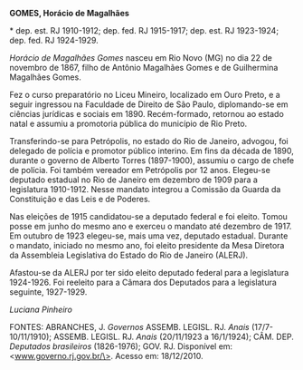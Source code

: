 **GOMES, Horácio de Magalhães**

\* dep. est. RJ 1910-1912; dep. fed. RJ 1915-1917; dep. est. RJ
1923-1924; dep. fed. RJ 1924-1929.

*Horácio de Magalhães Gomes* nasceu em Rio Novo (MG) no dia 22 de
novembro de 1867, filho de Antônio Magalhães Gomes e de Guilhermina
Magalhães Gomes.

Fez o curso preparatório no Liceu Mineiro, localizado em Ouro Preto, e a
seguir ingressou na Faculdade de Direito de São Paulo, diplomando-se em
ciências jurídicas e sociais em 1890. Recém-formado, retornou ao estado
natal e assumiu a promotoria pública do município de Rio Preto.

Transferindo-se para Petrópolis, no estado do Rio de Janeiro, advogou,
foi delegado de polícia e promotor público interino. Em fins da década
de 1890, durante o governo de Alberto Torres (1897-1900), assumiu o
cargo de chefe de polícia. Foi também vereador em Petrópolis por 12
anos. Elegeu-se deputado estadual no Rio de Janeiro em dezembro de 1909
para a legislatura 1910-1912. Nesse mandato integrou a Comissão da
Guarda da Constituição e das Leis e de Poderes.

Nas eleições de 1915 candidatou-se a deputado federal e foi eleito.
Tomou posse em junho do mesmo ano e exerceu o mandato até dezembro de
1917. Em outubro de 1923 elegeu-se, mais uma vez, deputado estadual.
Durante o mandato, iniciado no mesmo ano, foi eleito presidente da Mesa
Diretora da Assembleia Legislativa do Estado do Rio de Janeiro (ALERJ).

Afastou-se da ALERJ por ter sido eleito deputado federal para a
legislatura 1924-1926. Foi reeleito para a Câmara dos Deputados para a
legislatura seguinte, 1927-1929.

*Luciana Pinheiro*

FONTES: ABRANCHES, J. *Governos* ASSEMB. LEGISL. RJ. *Anais*
(17/7-10/11/1910); ASSEMB. LEGISL. RJ. *Anais* (20/11/1923 a 16/1/1924);
CÂM. DEP. *Deputados brasileiros* (1826-1976); GOV. RJ. Disponível em:
\<www.governo.rj.gov.br/\>. Acesso em: 18/12/2010.
